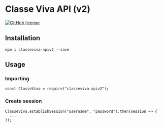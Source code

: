 # Classe Viva API (v2)

[![GitHub license](https://img.shields.io/github/license/alex-sandri/classeviva-api)](https://github.com/alex-sandri/classeviva-api/blob/master/LICENSE)

## Installation

`npm i classeviva-apiv2 --save`

## Usage

### Importing

`const ClasseViva = require("classeviva-apiv2");`

### Create session

```
ClasseViva.establishSession("username", "password").then(session => {
  ...
});
```
